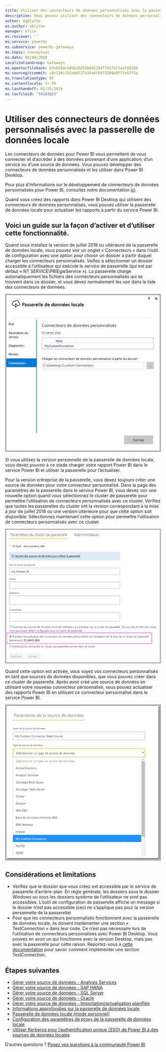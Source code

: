 ```yaml
---
title: Utiliser des connecteurs de données personnalisés avec la passerelle de données locale
description: Vous pouvez utiliser des connecteurs de données personnalisés avec la passerelle de données locale.
author: mgblythe
ms.author: mblythe
manager: kfile
ms.reviewer: ''
ms.service: powerbi
ms.subservice: powerbi-gateways
ms.topic: conceptual
ms.date: 08/08/2018
LocalizationGroup: Gateways
ms.openlocfilehash: b3eb244cb09b26855bdd5284f781f2c5aa188100
ms.sourcegitcommit: c8c126c1b2ab4527a16a4fb8f5208e0f7fa5ff5a
ms.translationtype: HT
ms.contentlocale: fr-FR
ms.lasthandoff: 01/15/2019
ms.locfileid: "54283825"
---
```

# <a name="use-custom-data-connectors-with-the-on-premises-data-gateway"></a>Utiliser des connecteurs de données personnalisés avec la passerelle de données locale

Les connecteurs de données pour Power BI vous permettent de vous connecter et d’accéder à des données provenant d’une application, d’un service ou d’une source de données. Vous pouvez développer des connecteurs de données personnalisés et les utiliser dans Power BI Desktop.

Pour plus d’informations sur le développement de connecteurs de données personnalisés pour Power BI, consultez notre documentation [ici](http://aka.ms/dataconnectors).

Quand vous créez des rapports dans Power BI Desktop qui utilisent des connecteurs de données personnalisés, vous pouvez utiliser la passerelle de données locale pour actualiser les rapports à partir du service Power BI.

## <a name="here-is-a-guide-on-how-to-enable-and-use-this-capability"></a>Voici un guide sur la façon d’activer et d’utiliser cette fonctionnalité.

Quand vous installez la version de juillet 2018 ou ultérieure de la passerelle de données locale, vous pouvez voir un onglet « Connecteurs » dans l’outil de configuration avec une option pour choisir un dossier à partir duquel charger les connecteurs personnalisés. Veillez à sélectionner un dossier accessible à l’utilisateur qui exécute le service de passerelle (qui est par défaut « NT SERVICE\PBIEgwService »). La passerelle charge automatiquement les fichiers des connecteurs personnalisés qui se trouvent dans ce dossier, et vous devez normalement les voir dans la liste des connecteurs de données.

![Connecteur personnalisé 1](media/service-gateway-custom-connectors/gateway-onprem-customconnector1.png)

Si vous utilisez la version personnelle de la passerelle de données locale, vous devez pouvoir à ce stade charger votre rapport Power BI dans le service Power BI et utiliser la passerelle pour l’actualiser.

Pour la version entreprise de la passerelle, vous devez toujours créer une source de données pour votre connecteur personnalisé. Dans la page des paramètres de la passerelle dans le service Power BI, vous devez voir une nouvelle option quand vous sélectionnez le cluster de passerelle pour permettre l’utilisation de connecteurs personnalisés avec ce cluster. Vérifiez que toutes les passerelles du cluster ont la version correspondant à la mise à jour de juillet 2018 ou une version ultérieure pour que cette option soit disponible. Sélectionnez maintenant cette option pour permettre l’utilisation de connecteurs personnalisés avec ce cluster.

![Connecteur personnalisé 2](media/service-gateway-custom-connectors/gateway-onprem-customconnector2.png)

Quand cette option est activée, vous voyez vos connecteurs personnalisés en tant que sources de données disponibles, que vous pouvez créer dans ce cluster de passerelle. Après avoir créé une source de données en utilisant votre nouveau connecteur personnalisé, vous pouvez actualiser des rapports Power BI en utilisant ce connecteur personnalisé dans le service Power BI.

![Connecteur personnalisé 3](media/service-gateway-custom-connectors/gateway-onprem-customconnector3.png)

## <a name="considerations-and-limitations"></a>Considérations et limitations

* Vérifiez que le dossier que vous créez est accessible par le service de passerelle d’arrière-plan. En règle générale, les dossiers sous le dossier Windows ou sous les dossiers système de l’utilisateur ne sont pas accessibles. L’outil de configuration de passerelle affiche un message si le dossier n’est pas accessible (ceci ne s’applique pas pour la version personnelle de la passerelle)
* Pour que les connecteurs personnalisés fonctionnent avec la passerelle de données locale, ils doivent implémenter une section « TestConnection » dans leur code. Ce n’est pas nécessaire lors de l’utilisation de connecteurs personnalisés avec Power BI Desktop. Vous pouvez en avoir un qui fonctionne avec la version Desktop, mais pas avec la passerelle pour cette raison. Reportez-vous à [cette documentation](https://github.com/Microsoft/DataConnectors/blob/master/docs/m-extensions.md#implementing-testconnection-for-gateway-support) pour savoir comment implémenter une section TestConnection.

## <a name="next-steps"></a>Étapes suivantes

* [Gérer votre source de données - Analysis Services](service-gateway-enterprise-manage-ssas.md)  
* [Gérer votre source de données - SAP HANA](service-gateway-enterprise-manage-sap.md)  
* [Gérer votre source de données - SQL Server](service-gateway-enterprise-manage-sql.md)  
* [Gérer votre source de données - Oracle](service-gateway-onprem-manage-oracle.md)  
* [Gérer votre source de données - Importation/actualisation planifiée](service-gateway-enterprise-manage-scheduled-refresh.md)  
* [Informations approfondies sur la passerelle de données locale](service-gateway-onprem-indepth.md)  
* [Passerelle de données locale (mode personnel)](service-gateway-personal-mode.md)
* [Configuration des paramètres de proxy de la passerelle de données locale](service-gateway-proxy.md)  
* [Utiliser Kerberos pour l’authentification unique (SSO) de Power BI à des sources de données locales](service-gateway-sso-kerberos.md)  

D’autres questions ? [Posez vos questions à la communauté Power BI](http://community.powerbi.com/)
